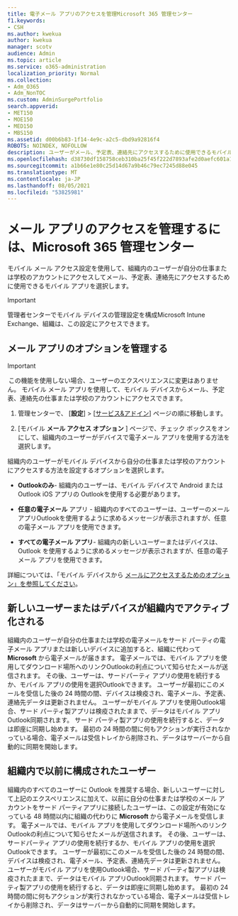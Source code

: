 ```yaml
---
title: 電子メール アプリのアクセスを管理Microsoft 365 管理センター
f1.keywords:
- CSH
ms.author: kwekua
author: kwekua
manager: scotv
audience: Admin
ms.topic: article
ms.service: o365-administration
localization_priority: Normal
ms.collection:
- Adm_O365
- Adm_NonTOC
ms.custom: AdminSurgePortfolio
search.appverid:
- MET150
- MOE150
- MED150
- MBS150
ms.assetid: d00b6b83-1f14-4e9c-a2c5-dbd9a92816f4
ROBOTS: NOINDEX, NOFOLLOW
description: ユーザーがメール、予定表、連絡先にアクセスするために使用できるモバイル アプリを選択する方法について学習します。
ms.openlocfilehash: d38730df158758ceb310ba25f45f222d7893afe2d0aefc601a17663e85787552
ms.sourcegitcommit: a1b66e1e80c25d14d67a9b46c79ec7245d88e045
ms.translationtype: MT
ms.contentlocale: ja-JP
ms.lasthandoff: 08/05/2021
ms.locfileid: "53825981"
---
```

# <a name="manage-email-app-access-in-the-microsoft-365-admin-center"></a>メール アプリのアクセスを管理するには、Microsoft 365 管理センター

モバイル メール アクセス設定を使用して、組織内のユーザーが自分の仕事または学校のアカウントにアクセスしてメール、予定表、連絡先にアクセスするために使用できるモバイル アプリを選択します。
  
> [!IMPORTANT]
> 管理者センターでモバイル デバイスの管理設定を構成Microsoft Intune Exchange、組織は、この設定にアクセスできます。 
  
## <a name="manage-email-app-options"></a>メール アプリのオプションを管理する

> [!IMPORTANT]
>  この機能を使用しない場合、ユーザーのエクスペリエンスに変更はありません。 モバイル メール アプリを使用して、モバイル デバイスからメール、予定表、連絡先の仕事または学校のアカウントにアクセスできます。 
    
1. 管理センターで、 [**設定**] \> [<a href="https://go.microsoft.com/fwlink/p/?linkid=2053743" target="_blank">サービス&amp;アドイン</a>] ページの順に移動します。 

2. [モバイル **メール アクセス オプション** ] ページで、チェック ボックスをオンにして、組織内のユーザーがデバイスで電子メール アプリを使用する方法を選択します。
  
組織内のユーザーがモバイル デバイスから自分の仕事または学校のアカウントにアクセスする方法を設定するオプションを選択します。
  
- **Outlookのみ**- 組織内のユーザーは、モバイル デバイスで Android または Outlook iOS アプリの Outlookを使用する必要があります。 
    
- **任意の電子メール** アプリ - 組織内のすべてのユーザーは、ユーザーのメール アプリOutlookを使用するように求めるメッセージが表示されますが、任意の電子メール アプリを使用できます。 
    
- **すべての電子メール アプリ**- 組織内の新しいユーザーまたはデバイスは、Outlook を使用するように求めるメッセージが表示されますが、任意の電子メール アプリを使用できます。 
    
詳細については、「モバイル デバイスから [メールにアクセスするためのオプション」を参照してください](access-email-from-a-mobile-device.md)。
  
## <a name="new-user-or-device-is-activated-in-your-organization"></a>新しいユーザーまたはデバイスが組織内でアクティブ化される

組織内のユーザーが自分の仕事または学校の電子メールをサード パーティの電子メール アプリまたは新しいデバイスに追加すると、組織に代わって **Microsoft** から電子メールが届きます。 電子メールでは、モバイル アプリを使用してダウンロード場所へのリンクOutlookの利点について知らせたメールが送信されます。 その後、ユーザーは、サードパーティ アプリの使用を続行するか、モバイル アプリの使用を選択Outlookできます。 ユーザーが最初にこのメールを受信した後の 24 時間の間、デバイスは検疫され、電子メール、予定表、連絡先データは更新されません。 ユーザーがモバイル アプリを使用Outlook場合、サード パーティ製アプリは検疫されたままで、データはモバイル アプリOutlook同期されます。 サード パーティ製アプリの使用を続行すると、データは即座に同期し始めます。 最初の 24 時間の間に何もアクションが実行されなかっている場合、電子メールは受信トレイから削除され、データはサーバーから自動的に同期を開始します。
  
## <a name="previously-configured-users-in-your-organization"></a>組織内で以前に構成されたユーザー

組織内のすべてのユーザーに Outlook を推奨する場合、新しいユーザーに対して上記のエクスペリエンスに加えて、以前に自分の仕事または学校のメール アカウントをサード パーティアプリに接続したユーザーは、この設定が有効になっている 48 時間以内に組織の代わりに **Microsoft** から電子メールを受信します。 電子メールでは、モバイル アプリを使用してダウンロード場所へのリンクOutlookの利点について知らせたメールが送信されます。 その後、ユーザーは、サードパーティ アプリの使用を続行するか、モバイル アプリの使用を選択Outlookできます。 ユーザーが最初にこのメールを受信した後の 24 時間の間、デバイスは検疫され、電子メール、予定表、連絡先データは更新されません。 ユーザーがモバイル アプリを使用Outlook場合、サード パーティ製アプリは検疫されたままで、データはモバイル アプリOutlook同期されます。 サード パーティ製アプリの使用を続行すると、データは即座に同期し始めます。 最初の 24 時間の間に何もアクションが実行されなかっている場合、電子メールは受信トレイから削除され、データはサーバーから自動的に同期を開始します。 
  

